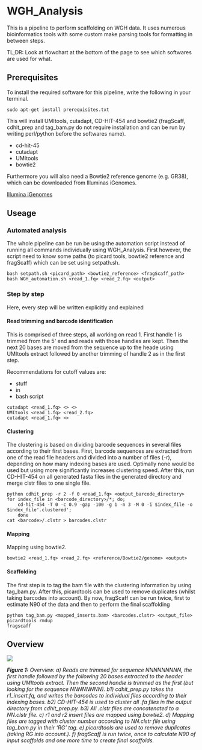 # WGH_Analysis

This is a pipeline to perform scaffolding on WGH data. It uses numerous bioinformatics tools with some custom make
parsing tools for formatting in between steps. 

TL;DR: Look at flowchart at the bottom of the page to see which softwares are used for what.

## Prerequisites

To install the required software for this pipeline, write the following in your terminal.
```
sudo apt-get install prerequisites.txt
```
This will install UMItools, cutadapt, CD-HIT-454 and bowtie2 (fragScaff, cdhit_prep and tag_bam.py do not require installation and can be 
run by writing perl/python before the softwares name). 

  - cd-hit-45
  - cutadapt
  - UMItools
  - bowtie2
  
Furthermore you will also need a Bowtie2 reference genome (e.g. GR38), which can be downloaded from Illuminas iGenomes.

[Illumina iGenomes](https://support.illumina.com/sequencing/sequencing_software/igenome.html)

## Useage

### Automated analysis
The whole pipeline can be run be using the automation script instead of running all commands individually using 
WGH_Analysis. First however, the script need to know some paths (to picard tools, bowtie2 reference and fragScaff)
which can be set using setpath.sh.

```
bash setpath.sh <picard_path> <bowtie2_reference> <fragScaff_path>
bash WGH_automation.sh <read_1.fq> <read_2.fq> <output>
```

### Step by step
Here, every step will be written explicitly and explained

#### Read trimming and barcode identification
This is comprised of three steps, all working on read 1. First handle 1 is trimmed from the 5' end and reads with 
those handles are kept. Then the next 20 bases are moved from the sequence up to the heade using UMItools extract 
followed by another trimming of handle 2 as in the first step.

Recommendations for cutoff values are:
   - stuff
   - in 
   - bash script

```
cutadapt <read_1.fq> <> <>
UMItools <read_1.fq> <read_2.fq>
cutadapt <read_1.fq> <>
```

#### Clustering
The clustering is based on dividing barcode sequences in several files according to their first bases. First, 
barcode sequences are extracted from one of the read file headers and divided into a number of files (-r), 
depending on how many indexing bases are used. Optimally none would be used but using more significantly increases 
clustering speed. After this, run CD-HIT-454 on all generated fasta files in the generated directory and merge clstr
files to one single file.
```
python cdhit_prep -r 2 -f 0 <read_1.fq> <output_barcode_directory>
for index_file in <barcode_directory>/*; do;
    cd-hit-454 -T 0 -c 0.9 -gap -100 -g 1 -n 3 -M 0 -i $index_file -o $index_file'.clustered'; 
    done
cat <barcode>/.clstr > barcodes.clstr
```

#### Mapping
Mapping using bowtie2. 
```
bowtie2 <read_1.fq> <read_2.fq> <reference/Bowtie2/genome> <output>
```

#### Scaffolding
The first step is to tag the bam file with the clustering information by using tag_bam.py. After this, picardtools
can be used to remove duplicates (whilst taking barcodes into account). By now, fragScaff can be run twice, first
to estimate N90 of the data and then to perform the final scaffolding
```
python tag_bam.py <mapped_inserts.bam> <barcodes.clstr> <output_file>
picardtools rmdup
fragscaff
```

## Overview

![](https://github.com/FrickTobias/WGH_Analysis/blob/master/figures/flowchart.png)

_**Figure 1:** Overview. a) Reads are trimmed for sequence NNNNNNNNN, the first handle followed by the following 20 
bases extracted to the header using UMItools extract. Then the second handle is trimmed as the first (but looking 
for the sequence NNNNNNNN). b1) cdhit_prep.py takes the r1_insert.fq, and writes the barcodes to individual files 
according to their indexing bases. b2) CD-HIT-454 is used to cluster all .fa files in the output directory from 
cdhit_prep.py. b3) All .clstr files are concatenated to a NN.clstr file. c) r1 and r2 insert files are mapped using 
bowtie2. d) Mapping files are tagged with cluster number according to NN.clstr file using tag_bam.py in their ‘RG’ tag. 
e) picardtools are used to remove duplicates (taking RG into account.). f) fragScaff is run twice, once to calculate 
N90 of input scaffolds and one more time to create final scaffolds._